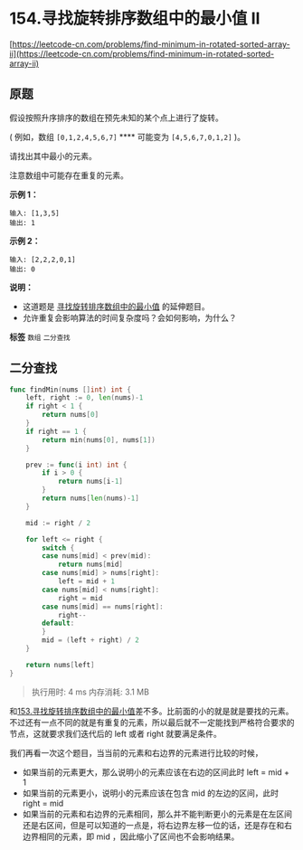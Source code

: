 # 154.寻找旋转排序数组中的最小值 II
[https://leetcode-cn.com/problems/find-minimum-in-rotated-sorted-array-ii](https://leetcode-cn.com/problems/find-minimum-in-rotated-sorted-array-ii) 
## 原题
假设按照升序排序的数组在预先未知的某个点上进行了旋转。

( 例如，数组 `[0,1,2,4,5,6,7]` **** 可能变为 `[4,5,6,7,0,1,2]` )。

请找出其中最小的元素。

注意数组中可能存在重复的元素。

 **示例 1：** 

```
输入: [1,3,5]
输出: 1
```
 **示例 2：** 

```
输入: [2,2,2,0,1]
输出: 0
```
 **说明：** 
- 这道题是 <a href="https://leetcode-cn.com/problems/find-minimum-in-rotated-sorted-array/description/">寻找旋转排序数组中的最小值</a> 的延伸题目。
- 允许重复会影响算法的时间复杂度吗？会如何影响，为什么？
 
**标签**
`数组` `二分查找` 


## 二分查找
```go
func findMin(nums []int) int {
	left, right := 0, len(nums)-1
	if right < 1 {
		return nums[0]
	}
	if right == 1 {
		return min(nums[0], nums[1])
	}

	prev := func(i int) int {
		if i > 0 {
			return nums[i-1]
		}
		return nums[len(nums)-1]
	}

	mid := right / 2

	for left <= right {
		switch {
		case nums[mid] < prev(mid):
			return nums[mid]
		case nums[mid] > nums[right]:
			left = mid + 1
		case nums[mid] < nums[right]:
			right = mid
		case nums[mid] == nums[right]:
			right--
		default:
		}
		mid = (left + right) / 2
	}

	return nums[left]
}
```
>执行用时: 4 ms
内存消耗: 3.1 MB

和[153.寻找旋转排序数组中的最小值](../153.寻找旋转排序数组中的最小值/README.md)差不多。比前面的小的就是就是要找的元素。不过还有一点不同的就是有重复的元素，所以最后就不一定能找到严格符合要求的节点，这就要求我们迭代后的 left 或者 right 就要满足条件。

我们再看一次这个题目，当当前的元素和右边界的元素进行比较的时候，
- 如果当前的元素更大，那么说明小的元素应该在右边的区间此时 left = mid + 1
- 如果当前的元素更小，说明小的元素应该在包含 mid 的左边的区间，此时 right = mid 
- 如果当前的元素和右边界的元素相同，那么并不能判断更小的元素是在左区间还是右区间，但是可以知道的一点是，将右边界左移一位的话，还是存在和右边界相同的元素，即 mid ，因此缩小了区间也不会影响结果。


